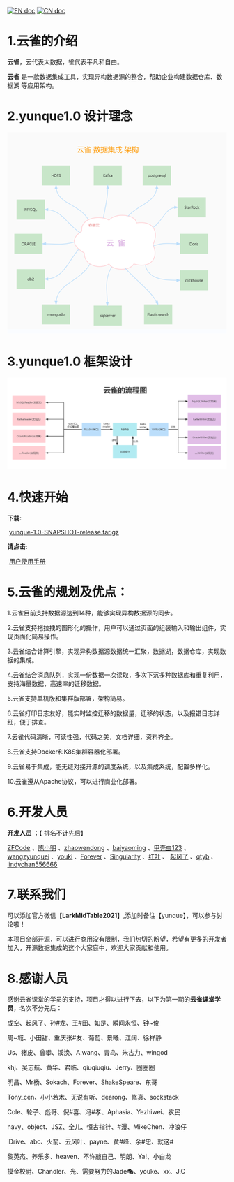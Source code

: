 

[![EN doc](https://img.shields.io/badge/document-English-blue.svg)](README.en.md)
[![CN doc](https://img.shields.io/badge/文档-中文版-blue.svg)](README.md)



# 1.云雀的介绍

 **云雀**，云代表大数据，雀代表平凡和自由。



**云雀** 是一款数据集成工具，实现异构数据源的整合，帮助企业构建数据仓库、数据湖 等应用架构。



# 2.yunque1.0 设计理念

![V1.0的架构图](./docs/images/a.jpg)



# 3.yunque1.0 框架设计

![V1.0的架构图](./docs/images/b.jpg)

# 4.快速开始



**下载:** 

​	   [yunque-1.0-SNAPSHOT-release.tar.gz](https://gitee.com/LarkMidTable/yunque/blob/master/version/yunque-1.0-SNAPSHOT-release.tar.gz)



**请点击:** 

​		[用户使用手册](https://gitee.com/LarkMidTable/yunque/blob/master/userGuid.md)



# 5.云雀的规划及优点：

1.云雀目前支持数据源达到14种，能够实现异构数据源的同步。



2.云雀支持拖拉拽的图形化的操作，用户可以通过页面的组装输入和输出组件，实现页面化简易操作。



3.云雀结合计算引擎，实现异构数据源数据统一汇聚，数据湖，数据仓库，实现数据的集成。



4.云雀结合消息队列，实现一份数据一次读取，多次下沉多种数据库和重复利用，支持海量数据，高速率的迁移数据。



5.云雀支持单机版和集群版部署，架构简易。



6.云雀打印日志友好，能实时监控迁移的数据量，迁移的状态，以及报错日志详细，便于排查。



7.云雀代码清晰，可读性强，代码之美，文档详细，资料齐全。



8.云雀支持Docker和K8S集群容器化部署。



9.云雀易于集成，能无缝对接开源的调度系统，以及集成系统，配置多样化。



10.云雀遵从Apache协议，可以进行商业化部署。



# 6.开发人员

**开发人员 ：**【 排名不计先后】

 [ZFCode](https://gitee.com/ZFCode)  、[陈小明](https://gitee.com/cenzhiming) 、[zhaowendong](https://gitee.com/PK_zwd) 、[baiyaoming](https://gitee.com/baiyaoming) 、[甲壳虫123](https://gitee.com/njhuanghua) 、[wangzyunquei](https://gitee.com/wangzyunquei1204) 、[youki](https://gitee.com/coreland_eip) 、[Forever](https://gitee.com/GenBrother) 、[Singularity](https://gitee.com/dangzefei) 、[红叶](https://gitee.com/houstao) 、 [起风了](https://gitee.com/its_windy) 、[qtyb](https://gitee.com/qtyb) 、[lindychan556666](https://gitee.com/chenlin556666) 



# 7.联系我们

可以添加官方微信【**LarkMidTable2021**】,添加时备注【yunque】，可以参与讨论啦！



本项目全部开源，可以进行商用没有限制，我们热切的盼望，希望有更多的开发者加入，开源数据集成的这个大家庭中，欢迎大家贡献和使用。



# 8.感谢人员

感谢云雀课堂的学员的支持，项目才得以进行下去，以下为第一期的**云雀课堂学员**，名次不分先后：



成空、起风了、孙#龙、王#田、如是、瞬间永恒、钟~俊



周~城、小田甜、重庆张#友、葡萄、景曦、江阔、徐祥静



Us、猪皮、曾攀、溪涣、A.wang、青鸟、朱古力、wingod



khj、吴志航、黄华、君临、qiuqiuqiu、Jerry、圈圈圈



明昌、Mr杨、Sokach、Forever、ShakeSpeare、东哥



Tony_cen、小小若木、无说有听、dearong、修真、sockstack



Cole、轮子、彪哥、倪#喜、冯#孝、Aphasia、Yezhiwei、农民



navy、object、JSZ、全儿、恒古指针、#漫、MikeChen、冲浪仔



iDrive、abc、火箭、云风叶、payne、黄#峰、余#忠、就这#



黎英杰、养乐多、heaven、不许敲自己、明朗、Ya!、小白龙



摸金校尉、Chandler、光、需要努力的Jade🎭、youke、xx、J.C














